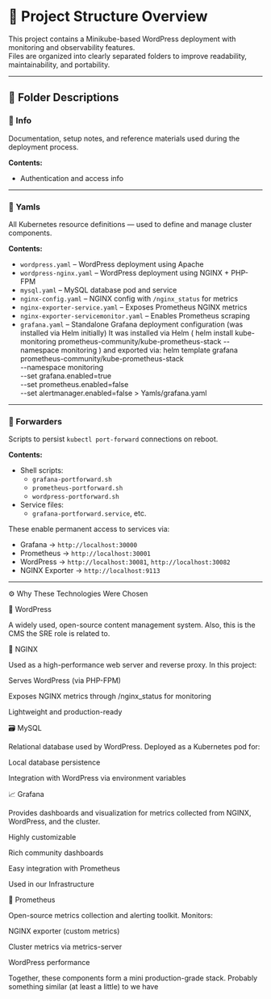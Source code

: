 # 📁 Project Structure Overview

This project contains a Minikube-based WordPress deployment with monitoring and observability features.  
Files are organized into clearly separated folders to improve readability, maintainability, and portability.

---

## 📂 Folder Descriptions

### 📁 Info

Documentation, setup notes, and reference materials used during the deployment process.

**Contents:**
- Authentication and access info

---

### 📁 Yamls

All Kubernetes resource definitions — used to define and manage cluster components.

**Contents:**
- `wordpress.yaml` – WordPress deployment using Apache
- `wordpress-nginx.yaml` – WordPress deployment using NGINX + PHP-FPM
- `mysql.yaml` – MySQL database pod and service
- `nginx-config.yaml` – NGINX config with `/nginx_status` for metrics
- `nginx-exporter-service.yaml` – Exposes Prometheus NGINX metrics
- `nginx-exporter-servicemonitor.yaml` – Enables Prometheus scraping
- `grafana.yaml` – Standalone Grafana deployment configuration (was installed via Helm initially) 
It was installed via Helm ( helm install kube-monitoring prometheus-community/kube-prometheus-stack --namespace monitoring )
and exported via:
helm template grafana prometheus-community/kube-prometheus-stack \
  --namespace monitoring \
  --set grafana.enabled=true \
  --set prometheus.enabled=false \
  --set alertmanager.enabled=false > Yamls/grafana.yaml

---

### 📁 Forwarders

Scripts to persist `kubectl port-forward` connections on reboot.

**Contents:**
- Shell scripts:  
  - `grafana-portforward.sh`  
  - `prometheus-portforward.sh`  
  - `wordpress-portforward.sh`
- Service files:  
  - `grafana-portforward.service`, etc.

These enable permanent access to services via:
- Grafana → `http://localhost:30000`
- Prometheus → `http://localhost:30001`
- WordPress → `http://localhost:30081`, `http://localhost:30082`
- NGINX Exporter → `http://localhost:9113`

---

⚙️ Why These Technologies Were Chosen

📘 WordPress

A widely used, open-source content management system. Also, this is the CMS the SRE role is related to. 

🧱 NGINX

Used as a high-performance web server and reverse proxy. In this project:

Serves WordPress (via PHP-FPM)

Exposes NGINX metrics through /nginx_status for monitoring

Lightweight and production-ready

🗃️ MySQL

Relational database used by WordPress. Deployed as a Kubernetes pod for:

Local database persistence

Integration with WordPress via environment variables

📈 Grafana

Provides dashboards and visualization for metrics collected from NGINX, WordPress, and the cluster.

Highly customizable

Rich community dashboards

Easy integration with Prometheus

Used in our Infrastructure

📡 Prometheus

Open-source metrics collection and alerting toolkit. Monitors:

NGINX exporter (custom metrics)

Cluster metrics via metrics-server

WordPress performance

Together, these components form a mini production-grade stack. Probably something similar (at least a little) to we have
